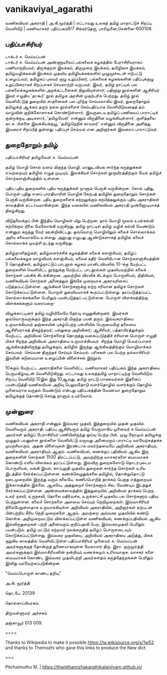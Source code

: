 # vanikaviyal_agarathi
வணிகவியல் அகராதி | அ.கி.மூர்த்தி | எட்டாவது உலகத் தமிழ் மாநாட்டுச் சிறப்பு வெளியீடு | மணிவாசகர் பதிப்பகம்8/7 சிங்கர்தெரு, பாரிமுனை,சென்னை-600108.

## பதிப்பாசிரியர்
டாக்டர் ச. மெய்யப்பன்  
டாக்டர் ச. மெய்யப்பன் அண்ணாமலைப் பல்கலைக் கழகத்தில் பேராசிரியராகப் பணியாற்றியவர்; திருக்குறள் இயக்கம், திருமுறை இயக்கம், தமிழிசை இயக்கம், தமிழ்வழிக்கல்வி இயக்கம் முதலிய தமிழியக்கங்களில் முழுமூச்சுடன் ஈடுபட்டு உழைப்பவர்; தமிழகப் புலவர் குழு உறுப்பினர்; பல்கலைக் கழகங்களின் பதிப்புக்குழு உறுப்பினராகச் சிறப்பாகச் செயலாற்றி வருபவர். இவர், தமிழ் நாட்டில் பல பல்கலைக்கழகங்களில் அறக்கட்டளைகள் நிறுவியுள்ளார்; பதினாறு நூல்களின் ஆசிரியர். இவர் எழுதிய ‘தாகூர்’ நூல் தமிழக அரசின் முதற்பரிசு பெற்றது. தமிழ் நூல் வெளியீட்டுத் துறையில் சாதனைகள் பல புரிந்த செம்மலாகிய இவர், துறைதோறும் தமிழுக்கு ஆக்கம் தரும் நல்ல நூல்களைச் செம்பதிப்பாக வெளியிடுவதைத் தம் வாழ்வின் குறிக்கோளாகக் கொண்டுள்ளார். இவருடைய தமிழ்ப் பணியைப் பாராட்டிக் குன்றக்குடி அடிகளார், ‘தமிழவேள்’ என்னும் விருதினை வழங்கியுள்ளார். குளித்தலை கா.சு. பிள்ளை இலக்கியக்குழு, ‘தமிழ்நெறிக் காவலர்’ என்னும் விருதினை அளித்து இவரைச் சிறப்பித் துள்ளது. பதிப்புச் செம்மல் என அறிஞர்கள் இவரைப் பாராட்டுவர்.

## துறைதோறும் தமிழ்
பதிப்பாசிரியர் தமிழவேள் ச. மெய்யப்பன்  

தமிழ் மொழி சொல் வளம் மிகுந்த மொழி. மானுடவியல் சார்ந்த கருத்துக்கள் எவற்றையும் தமிழில் எழுத முடியும். இலக்கியச் சொற்கள் நூறாயிரத்திற்கும் மேல் தமிழ்ச் சொற்களஞ்சியத்தில் உள்ளன.

புதிய புதிய துறைகளில் புதிய கருத்துக்கள் நாளும் பெருகி வருகின்றன. சொல் புதிது, பொருள் புதிது எனப் பாரதியாரின் மொழிக் கேற்பத் தமிழில் துறைதோறும் சொற்கள் பெருகி வருகின்றன. புதிய துறைகளைக் கற்றலுக்கும் கற்பித்தலுக்கும் புதிய அகராதிகள் காலத்தின் கட்டாயமாகின்றன. இந்த வகையில் வணிகவியல் அகராதி முன்னோடியாகத் திகழ்கிறது.

விடுதலைக்குப் பின் இந்திய மொழிகள் வீறு பெற்றன. தாய் மொழி மூலம் உயர்கல்வி கற்பிக்கும் நிலை மேலோங்கி வருகிறது. தமிழ் நாட்டில் தமிழ் வழிக் கல்வி வேண்டும் என்னும் கருத்து வேர் ஊன்றிவிட்டது. ஒவ்வொரு மொழியிலும் கலைச் சொல்லாக்கம் அரிய கலையாகவே உள்ளது. அறுபது எழுபது ஆண்டுகளாகத் தமிழில் கலைச் சொல்லாக்க முயற்சி நடந்து வருகிறது.

தமிழ்நாளிதழ்கள், தமிழ்வளர்ச்சிக் கழகத்தின் கலைக் களஞ்சியம், தமிழ்ப் பல்கலைக்கழக வாழ்வியல் களஞ்சியம், கலைக் கதிர் வெளியீடான சொற்களஞ்சியத்தின் 3 தொகுதிகள், தமிழ்நாட்டுப் பாடநூல் கழகம் மானிடவியலில் 10-க்கு மேற்பட்ட துறைகளில் வெளியிட்ட நூற்றுக்கு மேற்பட்ட பாடநூல்கள் முதலியவற்றில் கலைச் சொற்கள் பல்கிக் கிடக்கின்றன. அவற்றில் விரவிக் கிடக்கும் பொருளியல், நிதியியல், வணிகவியல் சொற்கள் அனைத்தும் இங்கே முறையாக அகரவரிசைப் படுத்தப்பட்டுள்ளன.
ஆங்கிலச் சொற்களுக்கு ஏற்ற சரியான தமிழ்ச் சொற்கள் கொடுக்கப்பட்டுள்ளன. பொருள் துல்லியமாகக் கூறப்பட்டுள்ளது. தரப்படுத்தப்பட்ட சொல்லாக்கங்களே பெரிதும் பயன்படுத்தப் பட்டுள்ளன. பொருள் விளக்கத்திற்கு விளக்கங்களும் வரையறை-

விழுக்காட்டினர் தமிழ் வழியிலேயே தேர்வு எழுதுகின்றனர். இவர்கள் ஒவ்வொருவருக்கும் இந்த அகராதி மிகுந்த பயன் தரும்.
இவ்வகராதியை உருவாக்கியவர் தஞ்சையின் புகழ்பெற்ற பள்ளியில் பெருமைமிகு தலைமை ஆசிரியராகத் திகழ்ந்தவர்; பல்துறை அறிவினர்; ஆசிரியர், பத்தாயிரத்துக்கும் மேற்பட்ட அறிவியல் சொற்களைத் தொகுத்து வகைப்படுத்திச் சரியான பொருள் எழுதி மிகச் சிறந்த அறிவியல் அகராதியை உருவாக்கியவர். சிறந்த மொழி பெயர்ப்பாளர் ஆங்கிலத்திலிருந்து தமிழுக்கும், தமிழில் இருந்து ஆங்கிலத்திற்கும் மொழியாக்கம் செய்பவர். செய்வன திருந்தச் செய்யும் செம்மல். பரிசுகள் பல பெற்ற நல்லாசிரியர். இவரின் கடுமையான உழைப்பின் விளைச்சல் இந்நூல்.

10க்கும் மேற்பட்ட அகராதிகளை வெளியிட்ட மணிவாசகர் பதிப்பகம் இந்த அகராதியை பெருமகிழ்வுடன் வெளியிடுகிறது. எட்டாவது உலகத்தமிழ் மாநாட்டிற்கு வெளியிடும் சிறப்பு வெளியீடு 10இல் இது 10ஆவது. தமிழ் நாட்டு மாணவர்கள் இதனைப் பயன்படுத்தி வணிகவியல் அறிவு பெறுவதோடு வளர்தொழில் வளர்க்கும் தொழில் முனைவராக வருதல் வேண்டும் என்பது பதிப்பகத்தின் வேணவா துறைதோறும் தமிழுக்குத் தொண்டு செய்து நாளும் உயர்வோம்.

## முன்னுரை

வணிகவியல் அகராதி என்னும் இவ்வகர முதலி, இத்துறையில் முதன் முதலில் வெளிவரும் அகராதி.
பதிப்பு ஆசிரியரும் தமிழ் வேருமாகிய முனைவர் ச.மெய்யப்பன் அவர்கள் தமிழ்ப் பேராசிரியர் பணியிலிருந்து ஒய்வு பெற்ற பின், முழு நேரமும் தமிழுக்கு முழுதும் பயனுள்ள நூல்களை வெளியிட்டு வருவது அனைவரும் பாராட்டி வரவேற்கத்தக்க முயற்சியாகும். அதன் விளைவுகள் இரண்டாக மலர்ந்தவையே அறிவியல் அகராதியும், வணிகவியல் அகராதியும் ஆகும்.
வணிகவியல், கணக்குப் பதிவியல் ஆகிய இரு துறைகளின் சொற்கள் 1500 திரட்டப்பட்டு, அவற்றிற்கு வாசகர்களை மையமாகக் கொண்டு எளிய விளக்கம் தரப்பட்டுள்ளது. இவ்விரு துறைகளோடு தொடர்புடைய பொருளியல், வங்கி இயல், காப்புறுதி முதலிய துறைகள் சார்ந்த சொற்கள் உரிய இடத்தில் சேர்க்கப்பட்டுள்ளன.
கணக்கெழுதுங்கலை தமிழில், தொன்றுதொட்டு நடைமுறையில் இருந்து வரும் கலையே.
கணிப்பொறித் தாக்கம் பெறாத எத்துறையும் இக்காலத்தில் இல்லை. ஆகவே, அத்துறைச் சொற்களும் சில, வேண்டிய இடத்துச் சேர்க்கப்பட்டுள்ளன. அண்மைக்காலத்தில் இத்துறையில் அறிவியல் தாக்கம் பெற்ற உலர் நகலி, உருநகலி, தொலை யதிர்வச்சு, உருக்காட்சி முதலிய பல சொற்களும் பதிவு பெற்றுள்ளன.
கலைச் சொற்களை அளவை செய்யும் நெறிமுறைகள், இவ்வாசிரியர் நிலைபேறுள்ளதாக உருவாக்கியுள்ள அறிவியல் அகராதியில், அறிஞர்கள் ஏற்புடன் பின்பற்றிய சீரிய நெறி முறைகளே ஆகும். அவற்றை அவ்வகர முதலியில் கண்டு கொள்க.
அறிமுறைமட்டும் விளக்கப்பட்டுள்ள வணிகவியல், கணக்குப்பதிவியல் ஆகிய இவ்விருதுறைகள் பற்றி அனைவரும் குறிப்புதவி பெற, இவ்வகரமுதலி பெரிதும் பயன்படும். தமிழ் மட்டும் கற்றவர் நலங்கருதித் தமிழ்ப் பொருளடைவும் கொடுக்கப்பட்டுள்ளது.
இவ்வகர முதலியை, அறிவியல் அகராதியை அடுத்து, மிகக் குறுகிய காலத்தில் வெளியிட்டுள்ள பதிப்பாசிரியர் முனைவர் ச. மெய்யப்பன் அவர்களுக்குத் தோன்றாத் துணையாகவுள்ள மேலாளர் திரு. இரா. குருமூர்த்தி அவர்களுக்கும் இவ்வாசிரியனின் நன்றியும் வணக்கமும் உரியவாகுக. வாசகர் களை மையமாகக் கொண்ட இவ்வகர முதலிபற்றி அவர்கள்தம் கருத்தேற்றங்கள் பெரிதும் இனிது வரவேற்கப்படுகின்றன.

"மெய்ப்பொருள் காண்ப தறிவு"

அ.கி. மூர்த்தி

தொ.பே. 20139

தொல்காப்பியரகம்

திருவள்ளுவர் அச்சகம்

தஞ்சாவூர் 613 009.

====

Thanks to Wikipedia to make it possible https://ta.wikisource.org/s/1w52  and thanks to Themozhi who gave this links to produce the New dict.

===

Pitchaimuthu M. | https://thanithamizhakarathikalanjiyam.github.io/
